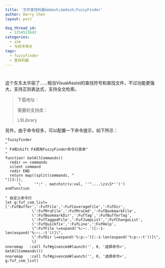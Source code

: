 ```yaml
---
title: '文件查找利器&mdash;&mdash;FuzzyFinder'
author: Harry Chen
layout: post

dsq_thread_id:
  - 1254513643
categories:
  - vim
  - 与技术相关
tags:
  - fuzzyfinder
  - 查找利器
---
```

# 

  这个东东太华丽了……相当VisualAssist的查找符号和查找文件，不过功能更强大，支持正则表达式，支持全文检索。




> 下载地址：
>
> 需要的支持库：
>
> L9Library 

  另外，由于命令较多，可以配置一下命令提示，如下所示：


    "fuzzyfinder
    "
    " F4和shift F4调用FuzzyFinder命令行菜单"
    "
    function! GetAllCommands()
      redir => commands
      silent command
      redir END
      return map((split(commands, "
    ")[3:]),
          \      '":" . matchstr(v:val, ''^....\zs\S*'')')
    endfunction

    " 自定义命令行
    let g:fuf_com_list=[':FufBuffer',':FufFile',':FufCoverageFile',':FufDir',
                \':FufMruFile',':FufMruCmd',':FufBookmarkFile',
                \':FufBookmarkDir',':FufTag',':FufBufferTag',
                \':FufTaggedFile',':FufJumpList',':FufChangeList',
                \':FufQuickfix',':FufLine',':FufHelp',
                \":FufFile \=expand('%:~:.')[:-1-len(expand('%:~:.:t'))]\",
                \":FufDir \=expand('%:p:~')[:-1-len(expand('%:p:~:t'))]\",
                \]
    nnoremap   :call fuf#givencmd#launch('', 0, '选择命令>', GetAllCommands())
    nnoremap   :call fuf#givencmd#launch('', 0, '选择命令>', g:fuf_com_list)
